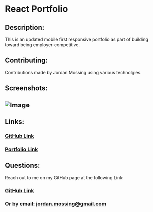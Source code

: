 # React Portfolio


## Description:

This is an updated mobile first responsive portfolio as part of building toward being employer-competitive.

 ## Contributing:

Contributions made by Jordan Mossing using various technolgies.

 ## Screenshots:
 
 ## ![Image](./assets/images/)


## Links:

### [GitHub Link]()
### [Portfolio Link]()

 ## Questions:

Reach out to me on my GitHub page at the following Link:

### [GitHub Link](http://github.com/jmo1point0)   
### Or by email: jordan.mossing@gmail.com


